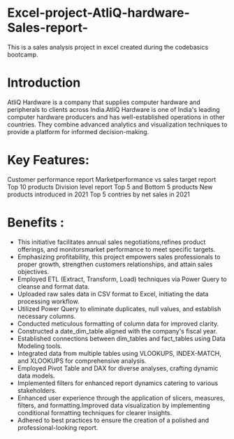 # Excel-project-AtliQ-hardware-Sales-report-
This is a sales analysis project in excel created during the codebasics bootcamp.
# Introduction
AtliQ Hardware is a company that supplies computer hardware and peripherals to clients across India.AtliQ Hardware is one of India's leading computer hardware producers and has well-established operations in other countries. They combine advanced analytics and visualization techniques to provide a platform for informed decision-making. 
# Key Features:
Customer performance report
Marketperformance vs sales target report
Top 10 products
Division level report
Top 5 and Bottom 5 products
New products introduced in 2021
Top 5 contries by net sales in 2021
# Benefits :
* This initiative facilitates annual sales negotiations,refines product offerings, and monitorsmarket performance to meet specific targets.
* Emphasizing profitability, this project empowers sales professionals to proper growth, strengthen customers relationships, and attain sales objectives.
* Employed ETL (Extract, Transform, Load) techniques via Power Query to cleanse and format data.
* Uploaded raw sales data in CSV format to Excel, initiating the data processing workflow.
* Utilized Power Query to eliminate duplicates, null values, and establish necessary columns.
* Conducted meticulous formatting of column data for improved clarity.
* Constructed a date_dim_table aligned with the company's fiscal year.
* Established connections between dim_tables and fact_tables using Data Modeling tools.
* Integrated data from multiple tables using VLOOKUPS, INDEX-MATCH, and XLOOKUPS for comprehensive analysis.
* Employed Pivot Table and DAX for diverse analyses, crafting dynamic data models.
* Implemented filters for enhanced report dynamics catering to various stakeholders.
* Enhanced user experience through the application of slicers, measures, filters, and formatting.Improved data visualization by implementing conditional formatting techniques for clearer insights.
* Adhered to best practices to ensure the creation of a polished and professional-looking report.
